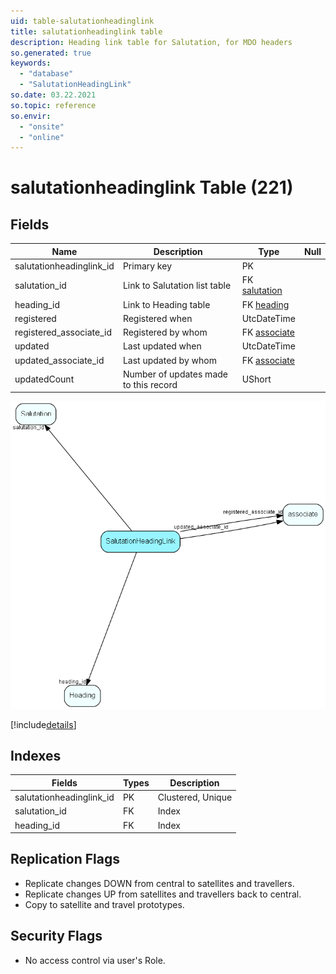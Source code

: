 ```yaml
---
uid: table-salutationheadinglink
title: salutationheadinglink table
description: Heading link table for Salutation, for MDO headers
so.generated: true
keywords:
  - "database"
  - "SalutationHeadingLink"
so.date: 03.22.2021
so.topic: reference
so.envir:
  - "onsite"
  - "online"
---
```


# salutationheadinglink Table (221)

## Fields

| Name | Description | Type | Null |
|------|-------------|------|:----:|
|salutationheadinglink\_id|Primary key|PK| |
|salutation\_id|Link to Salutation list table|FK [salutation](salutation.md)| |
|heading\_id|Link to Heading table|FK [heading](heading.md)| |
|registered|Registered when|UtcDateTime| |
|registered\_associate\_id|Registered by whom|FK [associate](associate.md)| |
|updated|Last updated when|UtcDateTime| |
|updated\_associate\_id|Last updated by whom|FK [associate](associate.md)| |
|updatedCount|Number of updates made to this record|UShort| |


![SalutationHeadingLink table relationship diagram](./media/SalutationHeadingLink.png)

[!include[details](./includes/SalutationHeadingLink.md)]

## Indexes

| Fields | Types | Description |
|--------|-------|-------------|
|salutationheadinglink\_id |PK |Clustered, Unique |
|salutation\_id |FK |Index |
|heading\_id |FK |Index |

## Replication Flags

* Replicate changes DOWN from central to satellites and travellers.
* Replicate changes UP from satellites and travellers back to central.
* Copy to satellite and travel prototypes.

## Security Flags

* No access control via user's Role.

